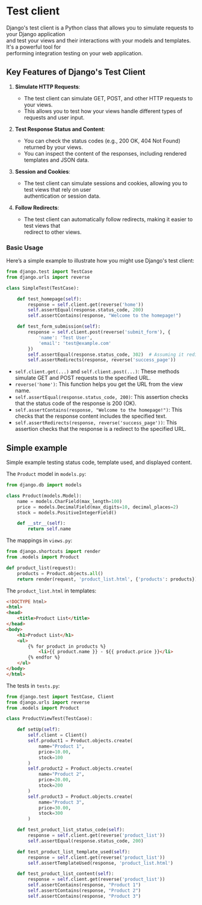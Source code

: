 # Test client


Django's test client is a Python class that allows you to simulate requests to your Django application  
and test your views and their interactions with your models and templates. It's a powerful tool for  
performing integration testing on your web application.

## Key Features of Django's Test Client

1. **Simulate HTTP Requests**:
   - The test client can simulate GET, POST, and other HTTP requests to your views.
   - This allows you to test how your views handle different types of requests and user input.

2. **Test Response Status and Content**:
   - You can check the status codes (e.g., 200 OK, 404 Not Found) returned by your views.
   - You can inspect the content of the responses, including rendered templates and JSON data.

3. **Session and Cookies**:
   - The test client can simulate sessions and cookies, allowing you to test views that rely on user  
     authentication or session data.

4. **Follow Redirects**:
   - The test client can automatically follow redirects, making it easier to test views that  
     redirect to other views.

### Basic Usage

Here’s a simple example to illustrate how you might use Django's test client:

```python
from django.test import TestCase
from django.urls import reverse

class SimpleTest(TestCase):

    def test_homepage(self):
        response = self.client.get(reverse('home'))
        self.assertEqual(response.status_code, 200)
        self.assertContains(response, "Welcome to the homepage!")

    def test_form_submission(self):
        response = self.client.post(reverse('submit_form'), {
            'name': 'Test User',
            'email': 'test@example.com'
        })
        self.assertEqual(response.status_code, 302)  # Assuming it redirects after submission
        self.assertRedirects(response, reverse('success_page'))
```

- `self.client.get(...)` and `self.client.post(...)`: These methods simulate GET and POST requests to the specified URL.
- `reverse('home')`: This function helps you get the URL from the view name.
- `self.assertEqual(response.status_code, 200)`: This assertion checks that the status code of the response is 200 (OK).
- `self.assertContains(response, "Welcome to the homepage!")`: This checks that the response content includes the specified text.
- `self.assertRedirects(response, reverse('success_page'))`: This assertion checks that the response is a redirect to the specified URL.




## Simple example

Simple example testing status code, template used, and displayed content. 

The `Product` model in `models.py`:

```python
from django.db import models

class Product(models.Model):
    name = models.CharField(max_length=100)
    price = models.DecimalField(max_digits=10, decimal_places=2)
    stock = models.PositiveIntegerField()

    def __str__(self):
        return self.name
```

The mappings in `views.py`: 

```python
from django.shortcuts import render
from .models import Product

def product_list(request):
    products = Product.objects.all()
    return render(request, 'product_list.html', {'products': products})
```

The `product_list.html` in templates:

```html
<!DOCTYPE html>
<html>
<head>
    <title>Product List</title>
</head>
<body>
    <h1>Product List</h1>
    <ul>
        {% for product in products %}
            <li>{{ product.name }} - ${{ product.price }}</li>
        {% endfor %}
    </ul>
</body>
</html>
```

The tests in `tests.py`:

```python
from django.test import TestCase, Client
from django.urls import reverse
from .models import Product

class ProductViewTest(TestCase):

    def setUp(self):
        self.client = Client()
        self.product1 = Product.objects.create(
            name="Product 1",
            price=10.00,
            stock=100
        )
        self.product2 = Product.objects.create(
            name="Product 2",
            price=20.00,
            stock=200
        )
        self.product3 = Product.objects.create(
            name="Product 3",
            price=30.00,
            stock=300
        )

    def test_product_list_status_code(self):
        response = self.client.get(reverse('product_list'))
        self.assertEqual(response.status_code, 200)

    def test_product_list_template_used(self):
        response = self.client.get(reverse('product_list'))
        self.assertTemplateUsed(response, 'product_list.html')

    def test_product_list_content(self):
        response = self.client.get(reverse('product_list'))
        self.assertContains(response, "Product 1")
        self.assertContains(response, "Product 2")
        self.assertContains(response, "Product 3")
```
